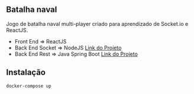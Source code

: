 ## Batalha naval

Jogo de batalha naval multi-player criado para aprendizado de Socket.io e ReactJS.

- Front End => ReactJS
- Back End Socket => NodeJS [Link do Projeto](https://github.com/diogorolins/new-battleship-socket)
- Back End Rest => Java Spring Boot [Link do Projeto](https://github.com/diogorolins/new-battleship-backend)

## Instalação

```bash
docker-compose up
```
